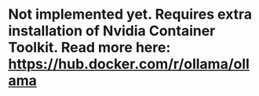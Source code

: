 # Not implemented yet. Requires extra installation of Nvidia Container Toolkit.  Read more here: <https://hub.docker.com/r/ollama/ollama>

